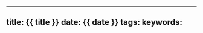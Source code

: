 <script type="text/javascript" src="/js/src/bai.js"></script>
---
title: {{ title }}
date: {{ date }}
tags:
keywords:
---

